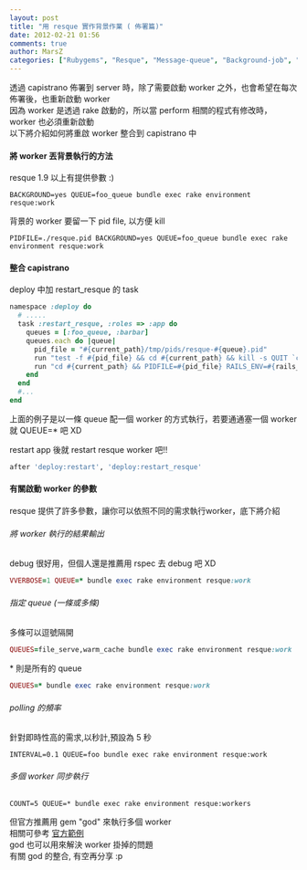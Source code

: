 ```yaml
---
layout: post
title: "用 resque 實作背景作業 ( 佈署篇)"
date: 2012-02-21 01:56
comments: true
author: MarsZ
categories: ["Rubygems", "Resque", "Message-queue", "Background-job", "Deploy", "Capistrano"]
---
```

透過 capistrano 佈署到 server 時，除了需要啟動 worker 之外，也會希望在每次佈署後，也重新啟動 worker  
因為 worker 是透過 rake 啟動的，所以當 perform 相關的程式有修改時，worker 也必須重新啟動  
以下將介紹如何將重啟 worker 整合到 capistrano 中

<!-- more -->

#### 將 worker 丟背景執行的方法

resque 1.9 以上有提供參數 :)

```
BACKGROUND=yes QUEUE=foo_queue bundle exec rake environment resque:work
```

背景的 worker 要留一下 pid file, 以方便 kill

```
PIDFILE=./resque.pid BACKGROUND=yes QUEUE=foo_queue bundle exec rake environment resque:work
```

#### 整合 capistrano

deploy 中加 restart_resque 的 task

```ruby config/deploy.rb
namespace :deploy do
  # .....
  task :restart_resque, :roles => :app do
    queues = [:foo_queue, :barbar]
    queues.each do |queue|
      pid_file = "#{current_path}/tmp/pids/resque-#{queue}.pid"    
      run "test -f #{pid_file} && cd #{current_path} && kill -s QUIT `cat #{pid_file}` || rm -f #{pid_file}"
      run "cd #{current_path} && PIDFILE=#{pid_file} RAILS_ENV=#{rails_env} BACKGROUND=yes QUEUE=#{queue} bundle exec rake environment resque:work"
    end
  end
  #...
end
```

上面的例子是以一條 queue 配一個 worker 的方式執行，若要通通塞一個 worker 就 QUEUE=* 吧 XD  

restart app 後就 restart resque worker 吧!!

```ruby config/deploy.rb
after 'deploy:restart', 'deploy:restart_resque'
```

#### 有關啟動 worker 的參數

resque 提供了許多參數，讓你可以依照不同的需求執行worker，底下將介紹  

###### 將 worker 執行的結果輸出  

debug 很好用，但個人還是推薦用 rspec 去 debug 吧 XD

```ruby
VVERBOSE=1 QUEUE=* bundle exec rake environment resque:work
```

###### 指定 queue (一條或多條)

多條可以逗號隔開

```ruby
QUEUES=file_serve,warm_cache bundle exec rake environment resque:work
```

\* 則是所有的 queue

```ruby
QUEUES=* bundle exec rake environment resque:work
```

###### polling 的頻率

針對即時性高的需求,以秒計,預設為 5 秒

```
INTERVAL=0.1 QUEUE=foo bundle exec rake environment resque:work
```

###### 多個 worker 同步執行

```
COUNT=5 QUEUE=* bundle exec rake environment resque:workers
```

但官方推薦用 gem "god" 來執行多個 worker  
相關可參考 <a href="https://github.com/defunkt/resque/blob/master/examples/god/resque.god" target="_blank">官方範例</a>  
god 也可以用來解決 worker 掛掉的問題  
有關 god 的整合, 有空再分享 :p  
